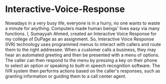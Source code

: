 # **Interactive-Voice-Response**
Nowadays in a very busy life, everyone is in a hurry, no one wants to waste a minute for anything. Computers made human beings' lives easy via many functions. I, Sumayyah Ahmed, created an Interactive Voice Response for my college of DuPage as an assignment. So, Interactive Voice Response (IVR) technology uses programmed menus to interact with callers and route them to the right addressee. When a customer calls a business, they may hear an automated greeting and then be presented with a menu of options. The caller can then respond to the menu by pressing a key on their phone to select an option or speaking to built-in speech recognition software. The IVR system then performs actions based on the caller's responses, such as granting information or guiding them to a call center agent.


